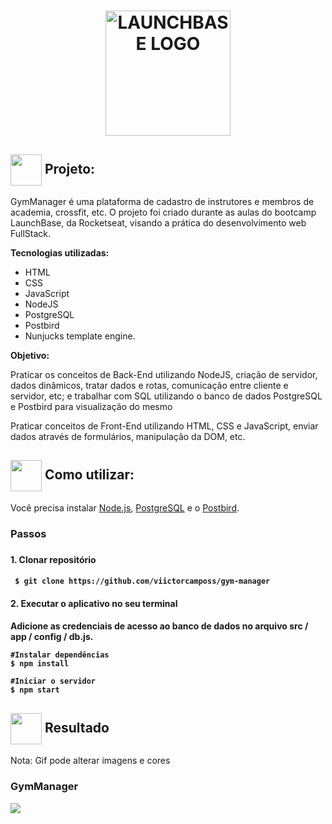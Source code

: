 <h1 align="center">
  <img src="https://storage.googleapis.com/golden-wind/bootcamp-launchbase/logo.png" alt="LAUNCHBASE LOGO" width="200">



<h2> <img src= "https://img.icons8.com/plasticine/2x/rocket.png" width="50px" height="50px" align="center"/> Projeto:</h2>

<p> GymManager é uma plataforma de cadastro de instrutores e membros de academia, crossfit, etc. O projeto foi criado durante as aulas do bootcamp LaunchBase, da Rocketseat, visando a prática do desenvolvimento web FullStack.
<p><strong>Tecnologias utilizadas:</strong></p>
 <ul>
    <li>HTML</li>
    <li>CSS</li>
    <li>JavaScript</li>
    <li>NodeJS</li>
    <li>PostgreSQL</li>
    <li>Postbird</li>
    <li>Nunjucks template engine. </li> 
</ul>

<strong>Objetivo:</strong>
<p> Praticar os conceitos de Back-End utilizando NodeJS, criação de servidor, dados dinâmicos, tratar dados e rotas, comunicação entre cliente e servidor, etc; e trabalhar com SQL utilizando o banco de dados PostgreSQL e Postbird para visualização do mesmo </p>
<p>
    Praticar conceitos de Front-End utilizando HTML, CSS e JavaScript, enviar dados através de formulários, manipulação da DOM, etc. 
</p>
<h2> <img src="https://i.dlpng.com/static/png/6577858_preview.png" width="50px" align="center"/>
Como utilizar:</h2>
<p> Você precisa instalar <a href="https://nodejs.org/en/">Node.js</a>, <a href="https://www.postgresql.org/">PostgreSQL</a> e o <a href="https://www.electronjs.org/apps/postbird">Postbird</a>. </p>
   
<h3> Passos <h3>
<h4> 1. Clonar repositório <h4>

```
 $ git clone https://github.com/viictorcamposs/gym-manager
```

<h4> 2. Executar o aplicativo no seu terminal <h4>

<p> Adicione as credenciais de acesso ao banco de dados no arquivo src / app / config / db.js. </p>

```
#Instalar dependências
$ npm install

#Iniciar o servidor 
$ npm start

```
<h2><img src="https://static.thenounproject.com/png/25759-200.png"width="50px" height="50px" align="center"/> Resultado</h2>
<p>Nota: Gif pode alterar imagens e cores</p>
<h3> GymManager </h3>
<img src="public/readme/gym-manager.gif"/>